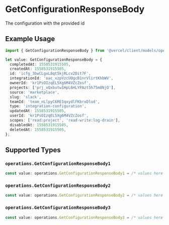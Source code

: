 # GetConfigurationResponseBody

The configuration with the provided id

## Example Usage

```typescript
import { GetConfigurationResponseBody } from '@vercel/client/models/operations';

let value: GetConfigurationResponseBody = {
  completedAt: 1558531915505,
  createdAt: 1558531915505,
  id: 'icfg_3bwCLgxL8qt5kjRLcv2Dit7F',
  integrationId: 'oac_xzpVzcUOgcB1nrVlirtKhbWV',
  ownerId: 'kr1PsOIzqEL5Xg6M4VZcZosf',
  projects: ['prj_xQxbutw1HpL6HLYPAzt5h75m8NjO'],
  source: 'marketplace',
  slug: 'slack',
  teamId: 'team_nLlpyC6RE1qxydlFKbrxDlud',
  type: 'integration-configuration',
  updatedAt: 1558531915505,
  userId: 'kr1PsOIzqEL5Xg6M4VZcZosf',
  scopes: ['read:project', 'read-write:log-drain'],
  disabledAt: 1558531915505,
  deletedAt: 1558531915505,
};
```

## Supported Types

### `operations.GetConfigurationResponseBody1`

```typescript
const value: operations.GetConfigurationResponseBody1 = /* values here */
```

### `operations.GetConfigurationResponseBody2`

```typescript
const value: operations.GetConfigurationResponseBody2 = /* values here */
```

### `operations.GetConfigurationResponseBody3`

```typescript
const value: operations.GetConfigurationResponseBody3 = /* values here */
```
